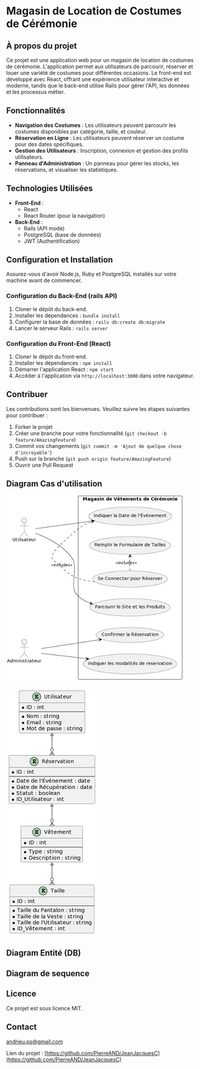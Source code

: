 # Magasin de Location de Costumes de Cérémonie

## À propos du projet

Ce projet est une application web pour un magasin de location de costumes de cérémonie. L'application permet aux utilisateurs de parcourir, réserver et louer une variété de costumes pour différentes occasions. Le front-end est développé avec React, offrant une expérience utilisateur interactive et moderne, tandis que le back-end utilise Rails pour gérer l'API, les données et les processus métier.

## Fonctionnalités

- **Navigation des Costumes** : Les utilisateurs peuvent parcourir les costumes disponibles par catégorie, taille, et couleur.
- **Réservation en Ligne** : Les utilisateurs peuvent réserver un costume pour des dates spécifiques.
- **Gestion des Utilisateurs** : Inscription, connexion et gestion des profils utilisateurs.
- **Panneau d'Administration** : Un panneau pour gérer les stocks, les réservations, et visualiser les statistiques.

## Technologies Utilisées

- **Front-End** :
  - React
  - React Router (pour la navigation)
- **Back-End** :
  - Rails (API mode)
  - PostgreSQL (base de données)
  - JWT (Authentification)

## Configuration et Installation

Assurez-vous d'avoir Node.js, Ruby et PostgreSQL installés sur votre machine avant de commencer.

### Configuration du Back-End (rails API)

1. Cloner le dépôt du back-end.
2. Installer les dépendances : `bundle install`
3. Configurer la base de données : `rails db:create db:migrate`
4. Lancer le serveur Rails : `rails server`
### Configuration du Front-End (React)

1. Cloner le dépôt du front-end.
2. Installer les dépendances : `npm install`
3. Démarrer l'application React : `npm start`
4. Accéder à l'application via `http://localhost:3000` dans votre navigateur.

## Contribuer

Les contributions sont les bienvenues. Veuillez suivre les étapes suivantes pour contribuer :

1. Forker le projet
2. Créer une branche pour votre fonctionnalité (`git checkout -b feature/AmazingFeature`)
3. Commit vos changements (`git commit -m 'Ajout de quelque chose d'incroyable'`)
4. Push sur la branche (`git push origin feature/AmazingFeature`)
5. Ouvrir une Pull Request



## Diagram Cas d'utilisation


![Texte alternatif](public/diagramUser.png)



![Texte alternatif](public/diagramEntity.png)




## Diagram Entité (DB)








## Diagram de sequence 






## Licence

Ce projet est sous licence MIT.

## Contact

 [andrieu.ps@gmail.com](mailto:andrieu.ps@gmail.com)

Lien du projet : [https://github.com/PierreAND/JeanJacquesC](https://github.com/PierreAND/JeanJacquesC)
